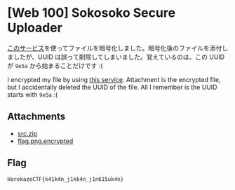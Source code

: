 # [Web 100] Sokosoko Secure Uploader

[このサービス](server/)を使ってファイルを暗号化しました。暗号化後のファイルを添付しましたが、UUID は誤って削除してしまいました。覚えているのは、この UUID が `9e5a` から始まることだけです :(

I encrypted my file by using [this service](server/). Attachment is the encrypted file, but I accidentally deleted the UUID of the file. All I remember is the UUID starts with `9e5a` :(

## Attachments

- [src.zip](attachments/src.zip)
- [flag.png.encrypted](attachments/flag.png.encrypted)

## Flag
```
HarekazeCTF{k41k4n_j1kk4n_j1n615uk4n}
```